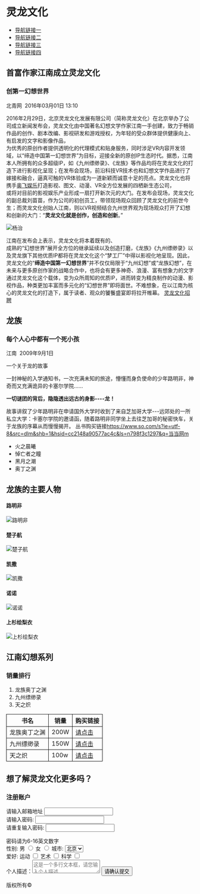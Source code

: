 <!DOCTYPE HTML>
<html>
<head>
<meta http-equiv="Content-Type" content="text/html;charset=utf-8">
<title>灵龙文化</title> 

<style type="text/css">
table tr td,th{border:1px solid #000;}
.showsize{}
</style>
</head>

<body>
<h1>灵龙文化</h1>
<ul>
  
  <li><a href="#" title="导航链接一">导航链接一</a> </li>
     
  <li><a href="#" title="导航链接二">导航链接二</a></li>
    
   <li><a href="#" title="导航链接三">导航链接三</a></li>
<li><a href="#" title="导航链接四">导航链接四</a></li>

 
</ul>
<div id="words">
<h2>首富作家江南成立灵龙文化</h2>
<h3>创第一幻想世界</h3>
北青网&nbsp;&nbsp;2016年03月01日 13:10
<p>2016年2月29日，北京灵龙文化发展有限公司（简称灵龙文化）在北京举办了公司成立新闻发布会，灵龙文化由中国著名幻想文学作家江南一手创建，致力于畅销作品的创作、剧本改编、影视研发和游戏授权，为年轻的受众群体提供健康向上、有启发的文字和影像作品，<br>为优秀的原创作者提供透明化的代理模式和贴身服务，同时涉足VR内容开发领域，以“缔造中国第一幻想世界”为目标，迎接全新的原创IP生态时代。据悉，江南本人所拥有的众多超级IP，如《九州缥缈录》、《龙族》等作品均将在灵龙文化的打造下进行影视化呈现；在发布会现场，前沿科技VR技术也和幻想文学作品进行了嫁接和融合，逼真可触的VR体验成为一道新颖而诚意十足的亮点。灵龙文化也将携手<a href="http://www.gdalpha.com/" title="奥飞娱乐">奥飞娱乐</a>打造影视、图文、动漫、VR全方位发展的四栖新生态公司，<br>或将对目前的影视娱乐产业形成一扇打开新次元的大门。在发布会现场，灵龙文化的副总裁刘苗苗，作为公司的初创员工，带领现场观众回顾了灵龙文化的前世今生；而灵龙文化创始人江南，则以VR视频结合九州世界观为现场观众打开了幻想和创新的大门：“<strong>灵龙文化就是创作，创造和创新</strong>。”

</p> 
<img src="http://y3.ifengimg.com/cmpp/2016/03/01/13/7c530e08-e3fd-422e-8f35-99ad4d06caa1_size57_w500_h332.jpg"title="杨治"/> 
<p>江南在发布会上表示，灵龙文化将本着既有的、<br>成熟的“幻想世界”展开全方位的继承延续以及创造打磨，《龙族》《九州缥缈录》以及灵龙旗下其他优质IP都将在灵龙文化这个“梦工厂”中得以影视化地呈现。因此，灵龙文化的“<strong>缔造中国第一幻想世界</strong>”并不仅仅局限于“九州幻想”或“龙族幻想”，在未来与更多原创作家的战略合作中，也将会有更多神奇、浪漫、富有想象力的文字通过灵龙文化这个载体，变为众所周知的优质IP，进而转变为精良制作的动漫、影视作品，种类更加丰富而多元化的“幻想世界”即将面世。不难想象，在以江南为核心的灵龙文化的打造下，属于读者、观众的饕餮盛宴即将拉开帷幕。
<a href="http://www.01hr.com/_company/g-479328533328.html" target="_blank">灵龙文化招聘</a>

</div>

<div id="another words">
<h2>龙族</h2>
<h3>每个人心中都有一个死小孩</h3>
江南&nbsp;&nbsp;2009年9月1日
<p>一个关于龙的故事<br>

一封神秘的入学通知书，一次充满未知的旅途，懵懂而身负使命的少年路明非，神奇而又充满诡异的卡塞尔学院……<br>

<strong>一切谜团的背后，隐隐透出远古的身影----龙！</strong><br>

故事讲叙了少年路明非在申请国外大学时收到了来自芝加哥大学---远郊处的一所私立大学：卡塞尔学院的邀请函，随着路明非同学坐上去往芝加哥的秘密快车，关于龙族的序幕从而慢慢揭开。
丛书购买链接<a href="https://www.so.com/s?ie=utf-8&src=dlm&shb=1&hsid=cc2148a90577ac4c&ls=n798f3c1297&q=当当网" title="https://www.so.com/s?ie=utf-8&src=dlm&shb=1&hsid=cc2148a90577ac4c&ls=n798f3c1297&q=当当网">https://www.so.com/s?ie=utf-8&src=dlm&shb=1&hsid=cc2148a90577ac4c&ls=n798f3c1297&q=当当网m</a>
</p> 
<ul>
  
  <li>火之晨曦 </li>
     
  <li>悼亡者之瞳</li>
    
  <li>黑月之潮</li>
  <li>奥丁之渊</li>
 
</ul>

<h2>龙族的主要人物</h2>
<h4>路明非</h4>
<img src="http://p2.so.qhimg.com/bdr/_240_/t016652d170bb118917.jpg"title="路明非"/> 
<h4>楚子航</h4>
<img src="http://i4.qhimg.com/dr/270_500_/t01a642eca89896b030.jpg?size=424x600"title="楚子航"/> 
<h4>凯撒</h4>
<img src="http://i4.qhimg.com/dr/270_500_/t010862ac3682e6312c.jpg?size=268x425"title="凯撒"/> 
<h4>诺诺</h4>
<img src="http://i4.qhimg.com/dr/270_500_/t01a55b754b06a750de.jpg?size=424x600"title="诺诺"/> 
<h4>上杉绘梨衣</h4>
<img src="http://i6.qhimg.com/dr/270_500_/t019b6d267eee384683.png?size=572x511"title="上杉绘梨衣"/> 
</div>

<div id="the last words">
<h2>江南幻想系列</h2>
<h3>销量排行</h3>
<ol>
<li>龙族奥丁之渊</li>
<li>九州缥缈录</li>
<li>天之炽</li>   
</ol>

<table summary="">
  <tr>
    <th>书名</th>
    <th>销量</th>
    <th> 购买链接</th>
  </tr>
  <tr>
    <td>龙族奥丁之渊</td>
    <td>200W</td>
    <td><a href="http://product.dangdang.com/23815157.html"title="click">请点击</a></td>
  </tr>
  <tr>
    <td>九州缥缈录</td>
    <td>150W</td>
    <td><a href="http://product.dangdang.com/23790335.html"title="click">请点击</a></td>
  </tr>
  <tr>
    <td>天之炽</td>
    <td>100w</td>
    <td><a href="http://product.dangdang.com/23765600.html"  title="click">请点击</a></td>
  </tr>
</table>
</div>

<div id="know more">
<h2>想了解灵龙文化更多吗？</h2>
<h3>注册账户</h3>
<form  method="post" action="save.php">
    请输入邮箱地址
    <input  type="text"  name="myEmail" />
    <br>
	请输入密码: 
    <input  type="password"  name="pass" />
    <br>
    请重复输入密码: 
    <input  type="password"  name="pass" />
    
</form> 
密码请为6-16英文数字
<form action="save.php" method="post" >
    <label>性别:</label>
    <label>男</label>
    <input type="radio" value="1"  name="gender" />
    <label>女</label>
    <input type="radio" value="2"  name="gender" />
    <label>城市:</label>
    <select>
      <option value="北京">北京</option>
      <option value="上海">上海</option>
      <option value="深圳">深圳</option>
      <option value="重庆">重庆</option>
    </select><br>
    <label>爱好:</label>
    <label>运动</label>
    <input type="checkbox" value="运动"  name="checkbox1" />
    <label>艺术</label>
    <input type="checkbox" value="艺术"  name="checkbox2" />
     <label>科学</label>
    <input type="checkbox" value="科学"  name="checkbox3" /><br>
    个人描述：<textarea placeholder="这是一个多行文本框，请您输入个人描述"></textarea>
            <input type="submit" value="请确认提交">
        </form>
</form>
</div>
<footer>
   <p>版权所有©</p>
</footer>
</body>
</html>


